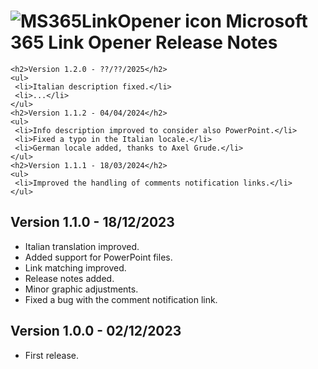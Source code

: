  # ![MS365LinkOpener  icon](images/icon-32.png "MS365LinkOpener") Microsoft 365 Link Opener Release Notes






    <h2>Version 1.2.0 - ??/??/2025</h2>
    <ul>
     <li>Italian description fixed.</li>
     <li>...</li>
    </ul>
    <h2>Version 1.1.2 - 04/04/2024</h2>
    <ul>
     <li>Info description improved to consider also PowerPoint.</li>
     <li>Fixed a typo in the Italian locale.</li>
     <li>German locale added, thanks to Axel Grude.</li>
    </ul>
    <h2>Version 1.1.1 - 18/03/2024</h2>
    <ul>
     <li>Improved the handling of comments notification links.</li>
    </ul>
   <h2>Version 1.1.0 - 18/12/2023</h2>
   <ul>
    <li>Italian translation improved.</li>
    <li>Added support for PowerPoint files.</li>
    <li>Link matching improved.</li>
    <li>Release notes added.</li>
    <li>Minor graphic adjustments.</li>
    <li>Fixed a bug with the comment notification link.</li>
   </ul>
   <h2>Version 1.0.0 - 02/12/2023</h2>
   <ul><li>First release.</li></ul>